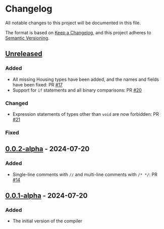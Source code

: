 # Changelog

All notable changes to this project will be documented in this file.

The format is based on [Keep a Changelog](https://keepachangelog.com/en/1.1.0/),
and this project adheres to [Semantic Versioning](https://semver.org/spec/v2.0.0.html).

## [Unreleased]

### Added

-   All missing Housing types have been added, and the names and fields have been fixed: PR [#17](https://github.com/Gusarich/housify/pull/17)
-   Support for `if` statements and all binary comparisons: PR [#20](https://github.com/Gusarich/housify/pull/20)

### Changed

-   Expression statements of types other than `void` are now forbidden: PR [#21](https://github.com/Gusarich/housify/pull/21)

### Fixed

## [0.0.2-alpha] - 2024-07-20

### Added

-   Single-line comments with `//` and multi-line comments with `/* */`: PR [#14](https://github.com/Gusarich/housify/pull/14)

## [0.0.1-alpha] - 2024-07-20

### Added

-   The initial version of the compiler

[unreleased]: https://github.com/Gusarich/housify/compare/v0.0.2-alpha...HEAD
[0.0.2-alpha]: https://github.com/Gusarich/housify/releases/tag/v0.0.2-alpha
[0.0.1-alpha]: https://github.com/Gusarich/housify/releases/tag/v0.0.1-alpha
